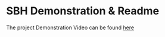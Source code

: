 # SBH Demonstration & Readme

The project Demonstration Video can be found [here](https://versatilevats.com/pangea.php)
